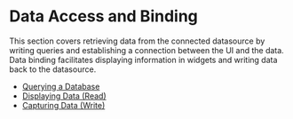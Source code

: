 # Data Access and Binding

This section covers retrieving data from the connected datasource by writing queries and establishing a connection between the UI and the data. Data binding facilitates displaying information in widgets and writing data back to the datasource.

- [Querying a Database](querying-a-database/)
- [Displaying Data (Read)](displaying-data-read/)
- [Capturing Data (Write)](capturing-data-write/)
